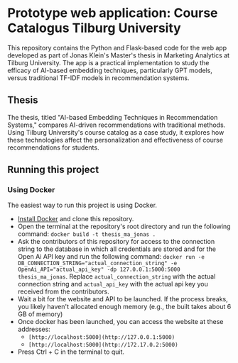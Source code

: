 # Prototype web application: Course Catalogus Tilburg University
This repository contains the Python and Flask-based code for the web app developed as part of Jonas Klein's Master's thesis in Marketing Analytics at Tilburg University. The app is a practical implementation to study the efficacy of AI-based embedding techniques, particularly GPT models, versus traditional TF-IDF models in recommendation systems.

## Thesis
The thesis, titled "AI-based Embedding Techniques in Recommendation Systems," compares AI-driven recommendations with traditional methods. Using Tilburg University's course catalog as a case study, it explores how these technologies affect the personalization and effectiveness of course recommendations for students.

## Running this project

### Using Docker

The easiest way to run this project is using Docker.

- [Install Docker](docs/install_docker.md) and clone this repository.
- Open the terminal at the repository's root directory and run the following command: `docker build -t thesis_ma_jonas .`
- Ask the contributors of this repository for access to the connection string to the database in which all credentials are stored and for the Open Ai API key and run the following command: `docker run -e DB_CONNECTION_STRING="actual_connection_string" -e OpenAi_API="actual_api_key" -dp 127.0.0.1:5000:5000 thesis_ma_jonas`. Replace `actual_connection_string` with the actual connection string and `actual_api_key` with the actual api key you received from the contributors.
- Wait a bit for the website and API to be launched. If the process breaks, you likely haven't allocated enough memory (e.g., the built takes about 6 GB of memory)
- Once docker has been launched, you can access the website at these addresses:
    - `[http://localhost:5000](http://127.0.0.1:5000)`
    - `[http://localhost:5000](http://172.17.0.2:5000)`
- Press Ctrl + C in the terminal to quit.

